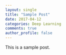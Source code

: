 ```yaml
---
layout: single
title: "Sample Post"
date: 2017-04-12
categories: Deep Learning
comments: true
author_profile: false
---
```


This is a sample post.